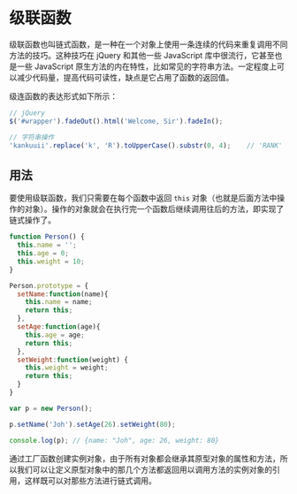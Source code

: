 # 级联函数

级联函数也叫链式函数，是一种在一个对象上使用一条连续的代码来重复调用不同方法的技巧。这种技巧在 jQuery 和其他一些 JavaScript 库中很流行，它甚至也是一些 JavaScript 原生方法的内在特性，比如常见的字符串方法。一定程度上可以减少代码量，提高代码可读性，缺点是它占用了函数的返回值。

级连函数的表达形式如下所示：

```js
// jQuery
$('#wrapper').fadeOut().html('Welcome, Sir').fadeIn();

// 字符串操作
'kankuuii'.replace('k', 'R').toUpperCase().substr(0, 4);	// 'RANK'
```

## 用法

要使用级联函数，我们只需要在每个函数中返回 `this` 对象（也就是后面方法中操作的对象）。操作的对象就会在执行完一个函数后继续调用往后的方法，即实现了链式操作了。

```js
function Person() {
  this.name = '';
  this.age = 0;
  this.weight = 10;
}

Person.prototype = {
  setName:function(name){
    this.name = name;
    return this;
  },
  setAge:function(age){
    this.age = age;
    return this;
  },
  setWeight:function(weight) {
    this.weight = weight;
    return this;
  }
}

var p = new Person();

p.setName('Joh').setAge(26).setWeight(80);

console.log(p); // {name: "Joh", age: 26, weight: 80}
```

通过工厂函数创建实例对象，由于所有对象都会继承其原型对象的属性和方法，所以我们可以让定义原型对象中的那几个方法都返回用以调用方法的实例对象的引用，这样既可以对那些方法进行链式调用。